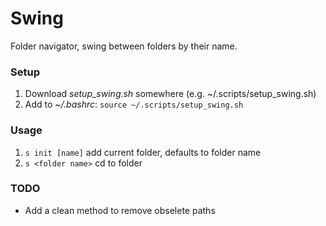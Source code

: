 # Swing
Folder navigator, swing between folders by their name.

### Setup
1. Download _setup\_swing.sh_ somewhere (e.g. ~/.scripts/setup\_swing.sh)
2. Add to _~/.bashrc_: `source ~/.scripts/setup_swing.sh`

### Usage
1. `s init [name]` add current folder, defaults to folder name
2. `s <folder name>` cd to folder

### TODO
- Add a clean method to remove obselete paths

